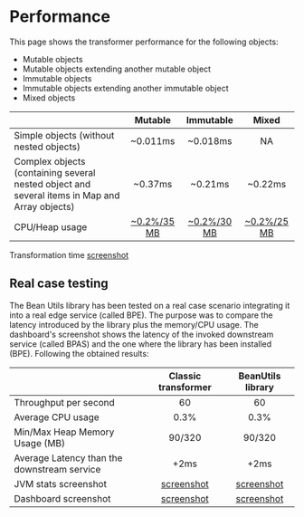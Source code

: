 <head>
    <title>Transformer Performaces</title>
</head>

# Performance

This page shows the transformer performance for the following objects:

* Mutable objects
* Mutable objects extending another mutable object
* Immutable objects
* Immutable objects extending another immutable object
* Mixed objects

|                                                                                               |                                      **Mutable**                                       |                                      **Immutable**                                       |                                      **Mixed**                                       |
|:----------------------------------------------------------------------------------------------|:--------------------------------------------------------------------------------------:|:----------------------------------------------------------------------------------------:|:------------------------------------------------------------------------------------:|
| Simple objects (without nested objects)                                                       |                                        ~0.011ms                                        |                                         ~0.018ms                                         |                                          NA                                          |
| Complex objects (containing several nested object and several items in Map and Array objects) |                                        ~0.37ms                                         |                                         ~0.21ms                                          |                                       ~0.22ms                                        | 
| CPU/Heap usage                                                                                | [~0.2%/35 MB](docs/site/resources/images/stats/performance/mutableObject/jvmStats.jpg) | [~0.2%/30 MB](docs/site/resources/images/stats/performance/immutableObject/jvmStats.jpg) | [~0.2%/25 MB](docs/site/resources/images/stats/performance/mixedObject/jvmStats.jpg) |

Transformation time [screenshot](../images/stats/performance/transformationTime.png)

## Real case testing

The Bean Utils library has been tested on a real case scenario integrating it into a real edge service (called BPE).
The purpose was to compare the latency introduced by the library plus the memory/CPU usage.
The dashboard's screenshot shows the latency of the invoked downstream service (called BPAS) and the one where the library has been installed (BPE). 
Following the obtained results:

|                                             |                                 **Classic transformer**                                 |                               **BeanUtils library**                               |
|:--------------------------------------------|:---------------------------------------------------------------------------------------:|:---------------------------------------------------------------------------------:|
| Throughput per second                       |                                           60                                            |                                        60                                         |
| Average CPU usage                           |                                          0.3%                                           |                                       0.3%                                        |
| Min/Max Heap Memory Usage (MB)              |                                         90/320                                          |                                      90/320                                       |
| Average Latency than the downstream service |                                          +2ms                                           |                                       +2ms                                        |
| JVM stats screenshot                        | [screenshot](../images/stats/performance/realTestCase/classicTransformer/jvmStats.jpg)  | [screenshot](../images/stats/performance/realTestCase/beanUtilsLib/jvmStats.jpg)  |
| Dashboard screenshot                        | [screenshot](../images/stats/performance/realTestCase/classicTransformer/dashboard.jpg) | [screenshot](../images/stats/performance/realTestCase/beanUtilsLib/dashboard.jpg) |

